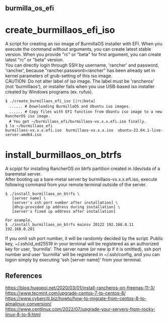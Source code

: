 ## burmilla_os_efi
# create_burmillaos_efi_iso
  A script for creating an iso image of BurmillaOS installer with EFI. When you execute the command without arguments, you can create latest stable version. When you provide "rc" or "beta" for first argument, you can create latest "rc" or "beta" version.<br>
  You can directly login through SSH by username, 'rancher' and password, 'rancher', because "rancher.password=rancher" has been already set in kernel parameters of grub-setting of this iso image.<br>
  CAUTION: Do not alter label of iso image. The label must be 'rancheros' (not 'burmillaos'), or installer fails when you use USB-based iso installer created by Windows programs (ex. rufus).<br>
  ```
  $ ./create_burmillaos_efi_iso [|rc|beta]
  　...... # Downloading BurmillaOS and Ubuntu iso images.
  　...... # Copy files with EFI function from Ubuntu iso image to a new RancherOS iso image.
  　# You get ~/burmillaos_efi/burmillaos-vx.x.x.efi.iso finally.
  $ ls ~/burmillaos_efi
  burmillaos-vx.x.x.efi.iso  burmillaos-vx.x.x.iso  ubuntu-22.04.1-live-server-amd64.iso
  ```
# install_burmillaos_on_btrfs
A scpipt for installing RancherOS on btrfs partition created in /dev/sda of a baremetal server.<br>
After booting up a bare-metal server by burmillaos-vx.x.x.efi.iso, execute following command from your remote terminal outside of the server.
 ```
$ ./install_burmillaos_on_btrfs \
	[server name] \
	[server's ssh port number after installation] \
	[dhcp-provided ip address during installation] \
	[server's fixed ip address after installation]

For example,
$ ./install_burmillaos_on_btrfs mainsv 20122 192.168.0.11 192.168.0.201
 ```
If you omit ssh port number, it will be randomly decided by the script. Public key, ~/.ssh/id_ed25519 in your terminal will be registered as an authorized key for user, 'burmilla'. The server name (or new ip if it is omitted), ssh port number and user 'burmilla' will be registered in ~/.ssh/config, and you can logon simply by executing 'ssh [server name]' from your terminal. 

## References
https://blog.hugopoi.net/2020/03/01/install-rancheros-on-freenas-11-3/<br>
https://www.tecmint.com/upgrade-centos-7-to-centos-8/<br>
https://www.cyberciti.biz/howto/how-to-migrate-from-centos-8-to-almalinux-conversion/<br>
https://www.centlinux.com/2022/07/upgrade-your-servers-from-rocky-linux-8-to-9.html<br>
